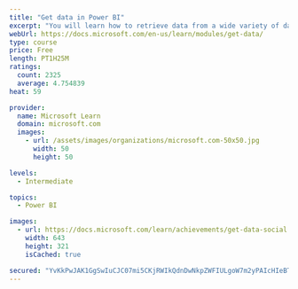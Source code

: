 ```yaml
---
title: "Get data in Power BI"
excerpt: "You will learn how to retrieve data from a wide variety of data sources, including Microsoft Excel, relational databases, and NoSQL data stores. You will also learn how to improve performance while retrieving data."
webUrl: https://docs.microsoft.com/en-us/learn/modules/get-data/
type: course
price: Free
length: PT1H25M
ratings:
  count: 2325
  average: 4.754839
heat: 59

provider:
  name: Microsoft Learn
  domain: microsoft.com
  images:
    - url: /assets/images/organizations/microsoft.com-50x50.jpg
      width: 50
      height: 50

levels:
  - Intermediate

topics:
  - Power BI

images:
  - url: https://docs.microsoft.com/learn/achievements/get-data-social.png
    width: 643
    height: 321
    isCached: true

secured: "YvKkPwJAK1GgSwIuCJC07mi5CKjRWIkQdnDwNkpZWFIULgoW7m2yPAIcHIeBTsOQUB4Fll/TmTLsQhbg0J99M6sCEHwxhqNX/T6layPmddI+UQ0Zo/q1T+qKZKAr5v8y68BUtp/9KKNR6xFFC/h3CXQ7hUmC8Rfj9gQ6mkdqnWOdj8/m8JSfU5cjzwNaVsmdDy5dT+6iEEGj17yh15RCF/Jv6gMR+ePQUFDwJBcQQfoQ/bg71T153Eu3XQ3yrmRvwMj3yMbQhfpU2yCwESGLdNpDj00Ye4OggpOZOWBb8Z+uVVQVlUvF2vf0IJZy0ZGFtbTJ7PanvBxmMCwU/lKZAFJprA2Pi7Sgd6Q2BrglRiwYS7YKsSrBemogsaoMsrY3g4zdqiU+VtAOkNweBvG/6rOt1AQJC50j8sYT6eOkVlA=;7XJeFmaH0sOW9f4GjKE0Yw=="
---
```



